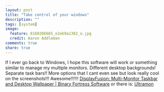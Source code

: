 ```yaml
---
layout: post
title: "Take control of your windows"
description: ""
tags: [system]
image:
  feature: 8160206665_e2eb9a1382_o.jpg
  credit: Aaron Addleman
comments: true
share: true
---
```



<p>If I ever go back to Windows, I hope this software will work or something similar to manage my multiple monitors. Different desktop backgrounds! Separate task bars!! More options that I cant even see but look really cool on the screenshots!!! Awesome!!!!!!
<a href="http://www.binaryfortress.com/displayfusion/">DisplayFusion: Multi-Monitor Taskbar and Desktop Wallpaper&nbsp;|&nbsp;Binary Fortress Software</a>
or there is:
<a href="http://www.realtimesoft.com/ultramon/">Ultramon</a></p>
